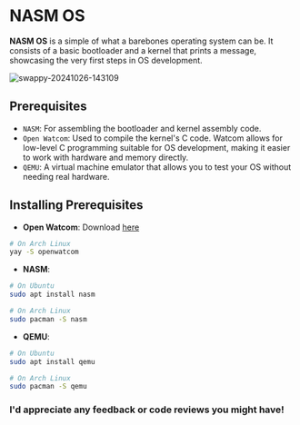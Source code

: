 # NASM OS
**NASM OS** is a simple of what a barebones operating system can be. It consists of a basic bootloader and a kernel that prints a message, showcasing the very first steps in OS development.

![swappy-20241026-143109](https://github.com/user-attachments/assets/e4e1f735-c61d-4526-b277-51d14fdf25a9)

## Prerequisites
* `NASM`: For assembling the bootloader and kernel assembly code.
* `Open Watcom`: Used to compile the kernel's C code. Watcom allows for low-level C programming suitable for OS development, making it easier to work with hardware and memory directly.
* `QEMU`: A virtual machine emulator that allows you to test your OS without needing real hardware.

## Installing Prerequisites
* **Open Watcom**: Download [here](https://openwatcom.org/)
```bash
# On Arch Linux
yay -S openwatcom
```
* **NASM**:
```bash
# On Ubuntu
sudo apt install nasm
```
```bash
# On Arch Linux
sudo pacman -S nasm
```
* **QEMU**:
```bash
# On Ubuntu
sudo apt install qemu
```
```bash
# On Arch Linux
sudo pacman -S qemu
```

### I'd appreciate any feedback or code reviews you might have!
